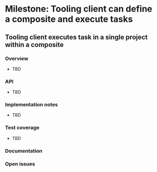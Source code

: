 # Milestone: Tooling client can define a composite and execute tasks

## Tooling client executes task in a single project within a composite

### Overview

- TBD

### API

- TBD

### Implementation notes

- TBD

### Test coverage

- TBD

### Documentation

### Open issues
